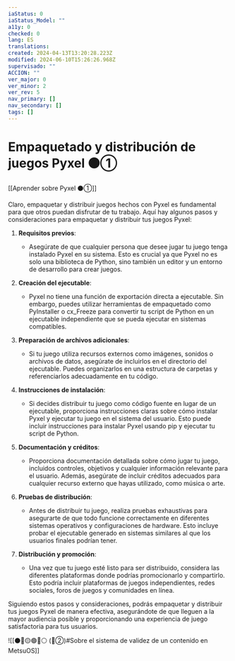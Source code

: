 ```yaml
---
iaStatus: 0
iaStatus_Model: ""
a11y: 0
checked: 0
lang: ES
translations: 
created: 2024-04-13T13:20:28.223Z
modified: 2024-06-10T15:26:26.968Z
supervisado: ""
ACCION: ""
ver_major: 0
ver_minor: 2
ver_rev: 5
nav_primary: []
nav_secondary: []
tags: []
---
```

# Empaquetado y distribución de juegos Pyxel ⚫①

[[Aprender sobre Pyxel  ⚫①]]

Claro, empaquetar y distribuir juegos hechos con Pyxel es fundamental para que otros puedan disfrutar de tu trabajo. Aquí hay algunos pasos y consideraciones para empaquetar y distribuir tus juegos Pyxel:

1. **Requisitos previos**:
   - Asegúrate de que cualquier persona que desee jugar tu juego tenga instalado Pyxel en su sistema. Esto es crucial ya que Pyxel no es solo una biblioteca de Python, sino también un editor y un entorno de desarrollo para crear juegos.

2. **Creación del ejecutable**:
   - Pyxel no tiene una función de exportación directa a ejecutable. Sin embargo, puedes utilizar herramientas de empaquetado como PyInstaller o cx_Freeze para convertir tu script de Python en un ejecutable independiente que se pueda ejecutar en sistemas compatibles.

3. **Preparación de archivos adicionales**:
   - Si tu juego utiliza recursos externos como imágenes, sonidos o archivos de datos, asegúrate de incluirlos en el directorio del ejecutable. Puedes organizarlos en una estructura de carpetas y referenciarlos adecuadamente en tu código.

4. **Instrucciones de instalación**:
   - Si decides distribuir tu juego como código fuente en lugar de un ejecutable, proporciona instrucciones claras sobre cómo instalar Pyxel y ejecutar tu juego en el sistema del usuario. Esto puede incluir instrucciones para instalar Pyxel usando pip y ejecutar tu script de Python.

5. **Documentación y créditos**:
   - Proporciona documentación detallada sobre cómo jugar tu juego, incluidos controles, objetivos y cualquier información relevante para el usuario. Además, asegúrate de incluir créditos adecuados para cualquier recurso externo que hayas utilizado, como música o arte.

6. **Pruebas de distribución**:
   - Antes de distribuir tu juego, realiza pruebas exhaustivas para asegurarte de que todo funcione correctamente en diferentes sistemas operativos y configuraciones de hardware. Esto incluye probar el ejecutable generado en sistemas similares al que los usuarios finales podrían tener.

7. **Distribución y promoción**:
   - Una vez que tu juego esté listo para ser distribuido, considera las diferentes plataformas donde podrías promocionarlo y compartirlo. Esto podría incluir plataformas de juegos independientes, redes sociales, foros de juegos y comunidades en línea.

Siguiendo estos pasos y consideraciones, podrás empaquetar y distribuir tus juegos Pyxel de manera efectiva, asegurándote de que lleguen a la mayor audiencia posible y proporcionando una experiencia de juego satisfactoria para tus usuarios.

![[⚫🔴🟡🟢🔵⚪ (🔴②)#Sobre el sistema de validez de un contenido en MetsuOS]]